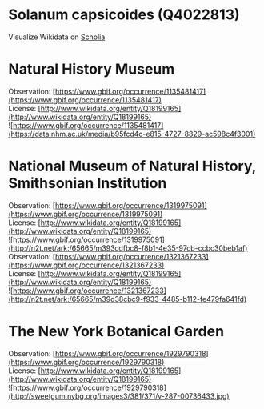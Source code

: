 
Solanum capsicoides (Q4022813)
==============================
  
Visualize Wikidata on [Scholia](https://scholia.toolforge.org/taxon/Q4022813)
# Natural History Museum
  
Observation: [https://www.gbif.org/occurrence/1135481417](https://www.gbif.org/occurrence/1135481417)  
License: [http://www.wikidata.org/entity/Q18199165](http://www.wikidata.org/entity/Q18199165)  
![https://www.gbif.org/occurrence/1135481417](https://data.nhm.ac.uk/media/b95fcd4c-e815-4727-8829-ac598c4f3001)
# National Museum of Natural History, Smithsonian Institution
  
Observation: [https://www.gbif.org/occurrence/1319975091](https://www.gbif.org/occurrence/1319975091)  
License: [http://www.wikidata.org/entity/Q18199165](http://www.wikidata.org/entity/Q18199165)  
![https://www.gbif.org/occurrence/1319975091](http://n2t.net/ark:/65665/m393cdfbc8-f8b1-4e35-97cb-ccbc30beb1af)  
Observation: [https://www.gbif.org/occurrence/1321367233](https://www.gbif.org/occurrence/1321367233)  
License: [http://www.wikidata.org/entity/Q18199165](http://www.wikidata.org/entity/Q18199165)  
![https://www.gbif.org/occurrence/1321367233](http://n2t.net/ark:/65665/m39d38cbc9-f933-4485-b112-fe479fa641fd)
# The New York Botanical Garden
  
Observation: [https://www.gbif.org/occurrence/1929790318](https://www.gbif.org/occurrence/1929790318)  
License: [http://www.wikidata.org/entity/Q18199165](http://www.wikidata.org/entity/Q18199165)  
![https://www.gbif.org/occurrence/1929790318](http://sweetgum.nybg.org/images3/381/371/v-287-00736433.jpg)